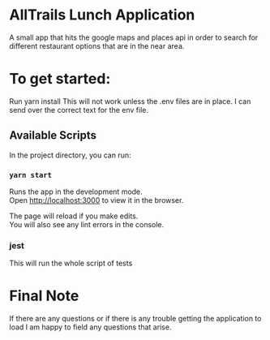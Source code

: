 # AllTrails Lunch Application

A small app that hits the google maps and places api in order to search for different restaurant options that are in the near area.

# To get started:

Run yarn install
This will not work unless the .env files are in place. I can send over the correct text for the env file.

## Available Scripts

In the project directory, you can run:

### `yarn start`

Runs the app in the development mode.<br />
Open [http://localhost:3000](http://localhost:3000) to view it in the browser.

The page will reload if you make edits.<br />
You will also see any lint errors in the console.

### jest

This will run the whole script of tests

# Final Note

If there are any questions or if there is any trouble getting the application to load I am happy to field any questions that arise.
